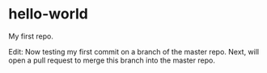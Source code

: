 # hello-world
My first repo.

Edit: Now testing my first commit on a branch of the master repo.
Next, will open a pull request to merge this branch into the master repo.
